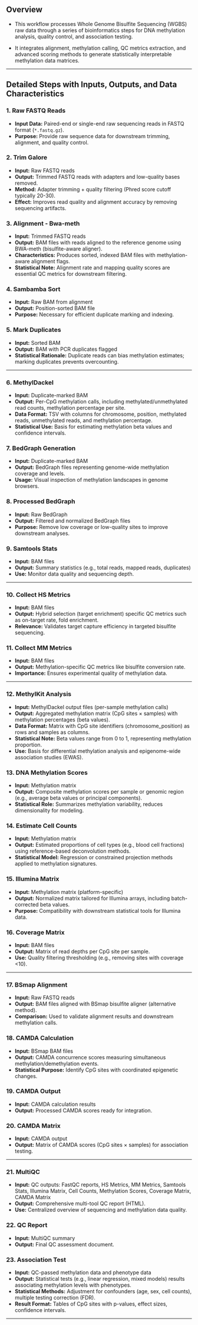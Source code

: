 ## Overview

- This workflow processes Whole Genome Bisulfite Sequencing (WGBS) raw data through a series of bioinformatics steps for DNA methylation analysis, quality control, and association testing. 

- It integrates alignment, methylation calling, QC metrics extraction, and advanced scoring methods to generate statistically interpretable methylation data matrices.

---

## Detailed Steps with Inputs, Outputs, and Data Characteristics

### 1. Raw FASTQ Reads  
- **Input Data:** Paired-end or single-end raw sequencing reads in FASTQ format (`*.fastq.gz`).  
- **Purpose:** Provide raw sequence data for downstream trimming, alignment, and quality control.

### 2. Trim Galore  
- **Input:** Raw FASTQ reads  
- **Output:** Trimmed FASTQ reads with adapters and low-quality bases removed.  
- **Method:** Adapter trimming + quality filtering (Phred score cutoff typically 20-30).  
- **Effect:** Improves read quality and alignment accuracy by removing sequencing artifacts.

### 3. Alignment - Bwa-meth  
- **Input:** Trimmed FASTQ reads  
- **Output:** BAM files with reads aligned to the reference genome using BWA-meth (bisulfite-aware aligner).  
- **Characteristics:** Produces sorted, indexed BAM files with methylation-aware alignment flags.  
- **Statistical Note:** Alignment rate and mapping quality scores are essential QC metrics for downstream filtering.

### 4. Sambamba Sort  
- **Input:** Raw BAM from alignment  
- **Output:** Position-sorted BAM file  
- **Purpose:** Necessary for efficient duplicate marking and indexing.

### 5. Mark Duplicates  
- **Input:** Sorted BAM  
- **Output:** BAM with PCR duplicates flagged  
- **Statistical Rationale:** Duplicate reads can bias methylation estimates; marking duplicates prevents overcounting.

---

### 6. MethylDackel  
- **Input:** Duplicate-marked BAM  
- **Output:** Per-CpG methylation calls, including methylated/unmethylated read counts, methylation percentage per site.  
- **Data Format:** TSV with columns for chromosome, position, methylated reads, unmethylated reads, and methylation percentage.  
- **Statistical Use:** Basis for estimating methylation beta values and confidence intervals.

### 7. BedGraph Generation  
- **Input:** Duplicate-marked BAM  
- **Output:** BedGraph files representing genome-wide methylation coverage and levels.  
- **Usage:** Visual inspection of methylation landscapes in genome browsers.

### 8. Processed BedGraph  
- **Input:** Raw BedGraph  
- **Output:** Filtered and normalized BedGraph files  
- **Purpose:** Remove low coverage or low-quality sites to improve downstream analyses.

### 9. Samtools Stats  
- **Input:** BAM files  
- **Output:** Summary statistics (e.g., total reads, mapped reads, duplicates)  
- **Use:** Monitor data quality and sequencing depth.

---

### 10. Collect HS Metrics  
- **Input:** BAM files  
- **Output:** Hybrid selection (target enrichment) specific QC metrics such as on-target rate, fold enrichment.  
- **Relevance:** Validates target capture efficiency in targeted bisulfite sequencing.

### 11. Collect MM Metrics  
- **Input:** BAM files  
- **Output:** Methylation-specific QC metrics like bisulfite conversion rate.  
- **Importance:** Ensures experimental quality of methylation data.

---

### 12. MethylKit Analysis  
- **Input:** MethylDackel output files (per-sample methylation calls)  
- **Output:** Aggregated methylation matrix (CpG sites × samples) with methylation percentages (beta values).  
- **Data Format:** Matrix with CpG site identifiers (chromosome_position) as rows and samples as columns.  
- **Statistical Note:** Beta values range from 0 to 1, representing methylation proportion.  
- **Use:** Basis for differential methylation analysis and epigenome-wide association studies (EWAS).

### 13. DNA Methylation Scores  
- **Input:** Methylation matrix  
- **Output:** Composite methylation scores per sample or genomic region (e.g., average beta values or principal components).  
- **Statistical Role:** Summarizes methylation variability, reduces dimensionality for modeling.

### 14. Estimate Cell Counts  
- **Input:** Methylation matrix  
- **Output:** Estimated proportions of cell types (e.g., blood cell fractions) using reference-based deconvolution methods.  
- **Statistical Model:** Regression or constrained projection methods applied to methylation signatures.

### 15. Illumina Matrix  
- **Input:** Methylation matrix (platform-specific)  
- **Output:** Normalized matrix tailored for Illumina arrays, including batch-corrected beta values.  
- **Purpose:** Compatibility with downstream statistical tools for Illumina data.

### 16. Coverage Matrix  
- **Input:** BAM files  
- **Output:** Matrix of read depths per CpG site per sample.  
- **Use:** Quality filtering thresholding (e.g., removing sites with coverage <10).

---

### 17. BSmap Alignment  
- **Input:** Raw FASTQ reads  
- **Output:** BAM files aligned with BSmap bisulfite aligner (alternative method).  
- **Comparison:** Used to validate alignment results and downstream methylation calls.

### 18. CAMDA Calculation  
- **Input:** BSmap BAM files  
- **Output:** CAMDA concurrence scores measuring simultaneous methylation/demethylation events.  
- **Statistical Purpose:** Identify CpG sites with coordinated epigenetic changes.

### 19. CAMDA Output  
- **Input:** CAMDA calculation results  
- **Output:** Processed CAMDA scores ready for integration.

### 20. CAMDA Matrix  
- **Input:** CAMDA output  
- **Output:** Matrix of CAMDA scores (CpG sites × samples) for association testing.

---

### 21. MultiQC  
- **Input:** QC outputs: FastQC reports, HS Metrics, MM Metrics, Samtools Stats, Illumina Matrix, Cell Counts, Methylation Scores, Coverage Matrix, CAMDA Matrix  
- **Output:** Comprehensive multi-tool QC report (HTML).  
- **Use:** Centralized overview of sequencing and methylation data quality.

### 22. QC Report  
- **Input:** MultiQC summary  
- **Output:** Final QC assessment document.

### 23. Association Test  
- **Input:** QC-passed methylation data and phenotype data  
- **Output:** Statistical tests (e.g., linear regression, mixed models) results associating methylation levels with phenotypes.  
- **Statistical Methods:** Adjustment for confounders (age, sex, cell counts), multiple testing correction (FDR).  
- **Result Format:** Tables of CpG sites with p-values, effect sizes, confidence intervals.

---
